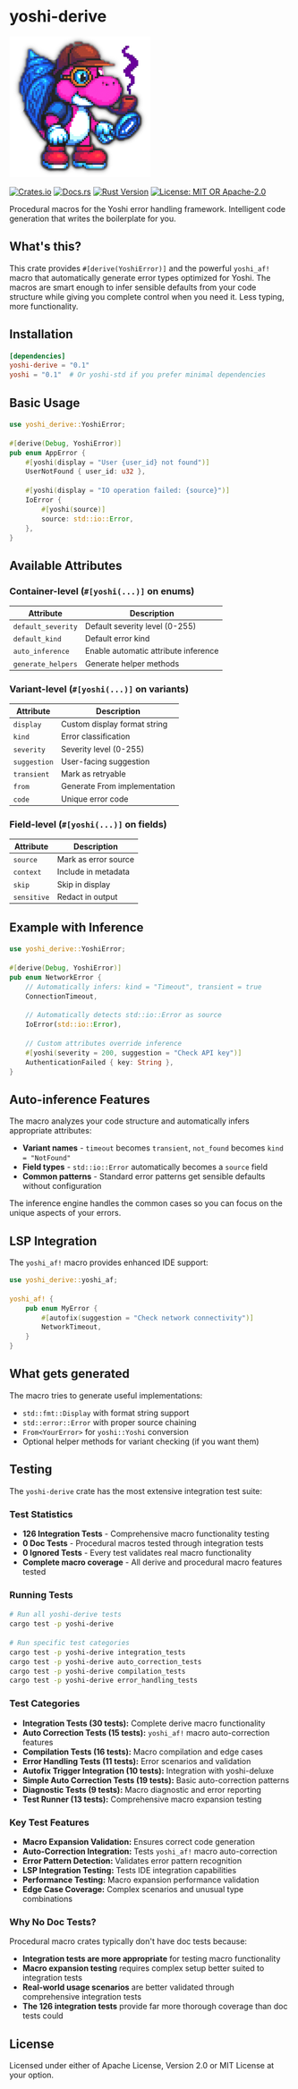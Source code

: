 # yoshi-derive

![Yoshi Logo](../assets/YoshiLogo.png)

[![Crates.io](https://img.shields.io/crates/v/yoshi-derive.svg)](https://crates.io/crates/yoshi-derive)
[![Docs.rs](https://docs.rs/yoshi-derive/badge.svg)](https://docs.rs/yoshi-derive)
[![Rust Version](https://img.shields.io/badge/rust-1.75%2B-blue.svg)](https://www.rust-lang.org)
[![License: MIT OR Apache-2.0](https://img.shields.io/badge/License-MIT%20OR%20Apache--2.0-blue.svg)](../LICENSE)

Procedural macros for the Yoshi error handling framework. Intelligent code generation that writes the boilerplate for you.

## What's this?

This crate provides `#[derive(YoshiError)]` and the powerful `yoshi_af!` macro that automatically generate error types optimized for Yoshi. The macros are smart enough to infer sensible defaults from your code structure while giving you complete control when you need it. Less typing, more functionality.

## Installation

```toml
[dependencies]
yoshi-derive = "0.1"
yoshi = "0.1"  # Or yoshi-std if you prefer minimal dependencies
```

## Basic Usage

```rust
use yoshi_derive::YoshiError;

#[derive(Debug, YoshiError)]
pub enum AppError {
    #[yoshi(display = "User {user_id} not found")]
    UserNotFound { user_id: u32 },

    #[yoshi(display = "IO operation failed: {source}")]
    IoError {
        #[yoshi(source)]
        source: std::io::Error,
    },
}
```

## Available Attributes

### Container-level (`#[yoshi(...)]` on enums)

| Attribute | Description |
|-----------|-------------|
| `default_severity` | Default severity level (0-255) |
| `default_kind` | Default error kind |
| `auto_inference` | Enable automatic attribute inference |
| `generate_helpers` | Generate helper methods |

### Variant-level (`#[yoshi(...)]` on variants)

| Attribute | Description |
|-----------|-------------|
| `display` | Custom display format string |
| `kind` | Error classification |
| `severity` | Severity level (0-255) |
| `suggestion` | User-facing suggestion |
| `transient` | Mark as retryable |
| `from` | Generate From implementation |
| `code` | Unique error code |

### Field-level (`#[yoshi(...)]` on fields)

| Attribute | Description |
|-----------|-------------|
| `source` | Mark as error source |
| `context` | Include in metadata |
| `skip` | Skip in display |
| `sensitive` | Redact in output |

## Example with Inference

```rust
use yoshi_derive::YoshiError;

#[derive(Debug, YoshiError)]
pub enum NetworkError {
    // Automatically infers: kind = "Timeout", transient = true
    ConnectionTimeout,

    // Automatically detects std::io::Error as source
    IoError(std::io::Error),

    // Custom attributes override inference
    #[yoshi(severity = 200, suggestion = "Check API key")]
    AuthenticationFailed { key: String },
}
```

## Auto-inference Features

The macro analyzes your code structure and automatically infers appropriate attributes:

- **Variant names** - `timeout` becomes `transient`, `not_found` becomes `kind = "NotFound"`
- **Field types** - `std::io::Error` automatically becomes a `source` field
- **Common patterns** - Standard error patterns get sensible defaults without configuration

The inference engine handles the common cases so you can focus on the unique aspects of your errors.

## LSP Integration

The `yoshi_af!` macro provides enhanced IDE support:

```rust
use yoshi_derive::yoshi_af;

yoshi_af! {
    pub enum MyError {
        #[autofix(suggestion = "Check network connectivity")]
        NetworkTimeout,
    }
}
```

## What gets generated

The macro tries to generate useful implementations:

- `std::fmt::Display` with format string support
- `std::error::Error` with proper source chaining
- `From<YourError>` for `yoshi::Yoshi` conversion
- Optional helper methods for variant checking (if you want them)

## Testing

The `yoshi-derive` crate has the most extensive integration test suite:

### Test Statistics

- **126 Integration Tests** - Comprehensive macro functionality testing
- **0 Doc Tests** - Procedural macros tested through integration tests
- **0 Ignored Tests** - Every test validates real macro functionality
- **Complete macro coverage** - All derive and procedural macro features tested

### Running Tests

```bash
# Run all yoshi-derive tests
cargo test -p yoshi-derive

# Run specific test categories
cargo test -p yoshi-derive integration_tests
cargo test -p yoshi-derive auto_correction_tests
cargo test -p yoshi-derive compilation_tests
cargo test -p yoshi-derive error_handling_tests
```

### Test Categories

- **Integration Tests (30 tests):** Complete derive macro functionality
- **Auto Correction Tests (15 tests):** `yoshi_af!` macro auto-correction features
- **Compilation Tests (16 tests):** Macro compilation and edge cases
- **Error Handling Tests (11 tests):** Error scenarios and validation
- **Autofix Trigger Integration (10 tests):** Integration with yoshi-deluxe
- **Simple Auto Correction Tests (19 tests):** Basic auto-correction patterns
- **Diagnostic Tests (9 tests):** Macro diagnostic and error reporting
- **Test Runner (13 tests):** Comprehensive macro expansion testing

### Key Test Features

- **Macro Expansion Validation:** Ensures correct code generation
- **Auto-Correction Integration:** Tests `yoshi_af!` macro auto-correction
- **Error Pattern Detection:** Validates error pattern recognition
- **LSP Integration Testing:** Tests IDE integration capabilities
- **Performance Testing:** Macro expansion performance validation
- **Edge Case Coverage:** Complex scenarios and unusual type combinations

### Why No Doc Tests?

Procedural macro crates typically don't have doc tests because:

- **Integration tests are more appropriate** for testing macro functionality
- **Macro expansion testing** requires complex setup better suited to integration tests
- **Real-world usage scenarios** are better validated through comprehensive integration tests
- **The 126 integration tests** provide far more thorough coverage than doc tests could

## License

Licensed under either of Apache License, Version 2.0 or MIT License at your option.
